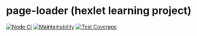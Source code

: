 # page-loader (hexlet learning project)

[![Node CI](https://github.com/valeriySeregin/backend-project-lvl2/workflows/Node%20CI/badge.svg)](https://github.com/valeriySeregin/backend-project-lvl3/actions)
[![Maintainability](https://api.codeclimate.com/v1/badges/9f4a36733273a3500b9a/maintainability)](https://codeclimate.com/github/valeriySeregin/backend-project-lvl3/maintainability)
[![Test Coverage](https://api.codeclimate.com/v1/badges/9f4a36733273a3500b9a/test_coverage)](https://codeclimate.com/github/valeriySeregin/backend-project-lvl3/test_coverage)
